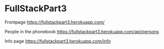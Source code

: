# FullStackPart3

Frontpage
https://fullstackpart3.herokuapp.com/

People in the phonebook
https://fullstackpart3.herokuapp.com/api/persons

Info page
https://fullstackpart3.herokuapp.com/info

